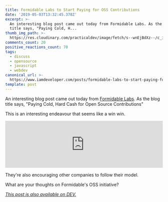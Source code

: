 ```yaml
---
title: Formidable Labs to Start Paying for OSS Contributions
date: '2019-05-03T13:32:45.378Z'
excerpt: >-
  An interesting blog post came out today from Formidable Labs. As the blog
  title says, "Paying Cold, H...
thumb_img_path: >-
  https://res.cloudinary.com/practicaldev/image/fetch/s--wnEjBdXz--/c_imagga_scale,f_auto,fl_progressive,h_420,q_auto,w_1000/https://media.giphy.com/media/1pAbbPYxZMeFzvWrGB/giphy.gif
comments_count: 20
positive_reactions_count: 70
tags:
  - discuss
  - opensource
  - javascript
  - webdev
canonical_url: >-
  https://www.iamdeveloper.com/posts/formidable-labs-to-start-paying-for-oss-contributions-2l9l/
template: post
---
```



An interesting blog post came out today from [Formidable Labs](https://formidable.com). As the blog title says, "Paying Cold, Hard Cash for Open Source Contributions"

This is an interesting endeavour that seems like a win win.


<iframe class="liquidTag" src="https://dev.to/embed/twitter?args=1124000142615568384" style="border: 0; width: 100%;"></iframe>



They're also encouraging other companies to follow their model.

What are your thoughts on Formidable's OSS initiative?

*[This post is also available on DEV.](https://dev.to/nickytonline/formidable-labs-to-start-paying-for-oss-contributions-2l9l)*


<script>
const parent = document.getElementsByTagName('head')[0];
const script = document.createElement('script');
script.type = 'text/javascript';
script.src = 'https://cdnjs.cloudflare.com/ajax/libs/iframe-resizer/4.1.1/iframeResizer.min.js';
script.charset = 'utf-8';
script.onload = function() {
    window.iFrameResize({}, '.liquidTag');
};
parent.appendChild(script);
</script>    
